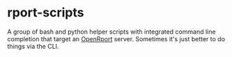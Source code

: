 # rport-scripts

A group of bash and python helper scripts with integrated command line completion that target an [OpenRport](https://oss.openrport.io) server. Sometimes it's just better to do things via the CLI.
